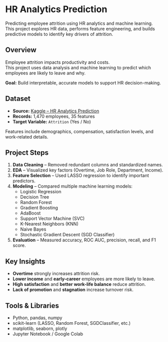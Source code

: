 # HR Analytics Prediction

Predicting employee attrition using HR analytics and machine learning.  
This project explores HR data, performs feature engineering, and builds predictive models to identify key drivers of attrition.

## Overview

Employee attrition impacts productivity and costs.  
This project uses data analysis and machine learning to predict which employees are likely to leave and why.

**Goal:** Build interpretable, accurate models to support HR decision-making.


## Dataset

- **Source:** [Kaggle – HR Analytics Prediction](https://www.kaggle.com/datasets/rishikeshkonapure/hr-analytics-prediction/data)
- **Records:** 1,470 employees, 35 features  
- **Target Variable:** `Attrition` (Yes / No)

Features include demographics, compensation, satisfaction levels, and work-related details.


## Project Steps

1. **Data Cleaning** – Removed redundant columns and standardized names.  
2. **EDA** – Visualized key factors (Overtime, Job Role, Department, Income).  
3. **Feature Selection** – Used LASSO regression to identify important predictors.  
4. **Modeling** – Compared multiple machine learning models:  
   - Logistic Regression  
   - Decision Tree  
   - Random Forest  
   - Gradient Boosting  
   - AdaBoost  
   - Support Vector Machine (SVC)  
   - K-Nearest Neighbors (KNN)  
   - Naive Bayes  
   - Stochastic Gradient Descent (SGD Classifier)  
5. **Evaluation** – Measured accuracy, ROC AUC, precision, recall, and F1 score.  

## Key Insights

- **Overtime** strongly increases attrition risk.  
- **Lower income** and **early-career** employees are more likely to leave.  
- **High satisfaction** and **better work-life balance** reduce attrition.  
- **Lack of promotion** and **stagnation** increase turnover risk.

## Tools & Libraries

- Python, pandas, numpy  
- scikit-learn (LASSO, Random Forest, SGDClassifier, etc.)  
- matplotlib, seaborn, plotly  
- Jupyter Notebook / Google Colab

